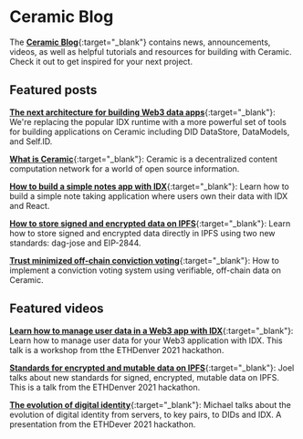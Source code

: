 # Ceramic Blog

The [**Ceramic Blog**](https://blog.ceramic.network){:target="\_blank"} contains news, announcements, videos, as well as helpful tutorials and resources for building with Ceramic. Check it out to get inspired for your next project.

## Featured posts

[**The next architecture for building Web3 data apps**](https://blog.ceramic.network/the-next-architecture-for-building-web3-data-applications/){:target="\_blank"}: We're replacing the popular IDX runtime with a more powerful set of tools for building applications on Ceramic including DID DataStore, DataModels, and Self.ID. 

[**What is Ceramic**](https://blog.ceramic.network/what-is-ceramic/){:target="\_blank"}: Ceramic is a decentralized content computation network for a world of open source information.

[**How to build a simple notes app with IDX**](https://blog.ceramic.network/how-to-build-a-simple-notes-app-with-idx/){:target="\_blank"}: Learn how to build a simple note taking application where users own their data with IDX and React.

[**How to store signed and encrypted data on IPFS**](https://blog.ceramic.network/how-to-store-signed-and-encrypted-data-on-ipfs/){:target="\_blank"}: Learn how to store signed and encrypted data directly in IPFS using two new standards: dag-jose and EIP-2844.

[**Trust minimized off-chain conviction voting**](https://blog.ceramic.network/trust-minimized-off-chain-conviction-voting/){:target="\_blank"}: How to implement a conviction voting system using verifiable, off-chain data on Ceramic.

## Featured videos

[**Learn how to manage user data in a Web3 app with IDX**](https://blog.ceramic.network/learn-how-to-manage-user-data-in-a-web3-app-with-idx/){:target="\_blank"}: Learn how to manage user data for your Web3 application with IDX. This talk is a workshop from tthe ETHDenver 2021 hackathon.

[**Standards for encrypted and mutable data on IPFS**](https://blog.ceramic.network/standards-for-encrypted-and-mutable-data-on-ipfs/){:target="\_blank"}: Joel talks about new standards for signed, encrypted, mutable data on IPFS. This is a talk from the ETHDenver 2021 hackathon.

[**The evolution of digital identity**](https://blog.ceramic.network/the-evolution-of-digital-identity-from-key-pairs-to-dids-and-idx/){:target="\_blank"}: Michael talks about the evolution of digital identity from servers, to key pairs, to DIDs and IDX. A presentation from the ETHDever 2021 hackathon.
